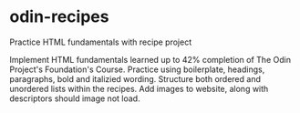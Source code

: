 # odin-recipes
Practice HTML fundamentals with recipe project

Implement HTML fundamentals learned up to 42% completion of The Odin Project's Foundation's Course.
Practice using boilerplate, headings, paragraphs, bold and italizied wording.
Structure both ordered and unordered lists within the recipes.
Add images to website, along with descriptors should image not load.
